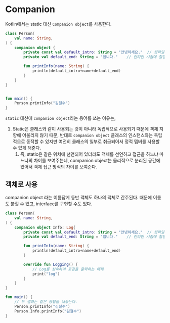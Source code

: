 # Companion

Kotlin에서는 static 대신 `Companion object`를 사용한다.



```kotlin
class Person(
    val name: String,
) {
    companion object {
        private const val default_intro: String = "안녕하세요."	// 컴파일 시점에 할당된다.
        private val default_end: String = "입니다."	// 런타인 시점에 할당된다.

        fun printInfo(name: String) {
            println(default_intro+name+default_end)
        }
    }
}


fun main() {
    Person.printInfo("김철수")
}
```



`static` 대신에 `companion object`라는 용어를 쓰는 이유는, 

1. Static은 클래스와 같이 사용되는 것이 아니라 독립적으로 사용되기 때문에 객체 지향에 어울리지 않기 때문, 반대로 `companion object` 클래스의 인스턴스와는 독립적으로 동작할 수 있지만 여전히 클래스의 일부로 취급되어서 정적 멤버를 사용할 수 있게 해준다.
   1. 즉, static은 같은 위치에 선언되어 있더라도 객체를 선언하고 접근을 하느냐 마느냐의 차이를 보여주는데, companion object는 물리적으로 분리된 공간에 있어서 객체 접근 방식의 차이를 보여준다.



## 객체로 사용

companion object 라는 이름답게 동반 객체도 하나의 객체로 간주된다. 때문에 이름도 붙힐 수 있고, interface를 구현할 수도 있다.

```kotlin
class Person(
    val name: String,
) {
    companion object Info: Log{
        private const val default_intro: String = "안녕하세요."	// 컴파일 시점에 할당된다.
        private val default_end: String = "입니다."	// 런타인 시점에 할당된다.

        fun printInfo(name: String) {
            println(default_intro+name+default_end)
        }

        override fun Logging() {
          	// Log를 상속하여 로깅을 출력하는 예제
            print("log")
        }
    }
}

fun main() {
  	// 두 결과는 같은 응답을 내놓는다.
    Person.printInfo("김철수")
    Person.Info.printInfo("김철수")
}
```

